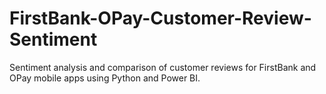 # FirstBank-OPay-Customer-Review-Sentiment
Sentiment analysis and comparison of customer reviews for FirstBank and OPay mobile apps using Python and Power BI.
